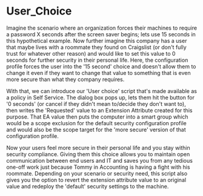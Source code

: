 # User_Choice

Imagine the scenario where an organization forces their machines to require a password X seconds after the screen saver begins; lets use 15 seconds in this hypothetical example. Now further imagine this company has a user that maybe lives with a roommate they found on Craigslist (or don't fully trust for whatever other reason) and would like to set this value to 0 seconds for further security in their personal life. Here, the configuration profile forces the user into the '15 second' choice and doesn't allow them to change it even if they want to change that value to something that is even more secure than what they company requires.

With that, we can introduce our 'User choice' script that's made available as a policy in Self Service. The dialog box pops up, lets them hit the button for '0 seconds' (or cancel if they didn't mean to/decide they don't want to), then writes the 'Requested' value to an Extension Attribute created for this purpose. That EA value then puts the computer into a smart group which would be a scope exclusion for the default security configuration profile and would also be the scope target for the 'more secure' version of that configuration profile.

Now your users feel more secure in their personal life and you stay within security compliance. Giving them this choice allows you to maintain open communication between end users and IT and saves you from any tedious one-off work just because Tommy in Accounting is having a fight with his roommate. Depending on your scenario or security need, this script also gives you the option to revert the extension attribute value to an original value and redeploy the 'default' security settings to the machine.
